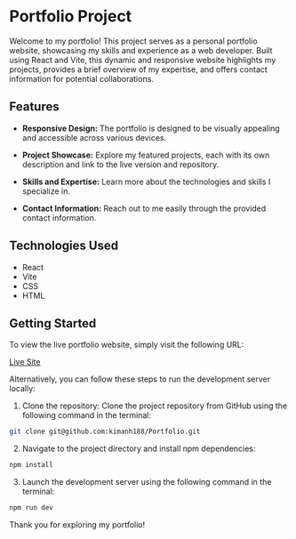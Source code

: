 # Portfolio Project

Welcome to my portfolio! This project serves as a personal portfolio website, showcasing my skills and experience as a web developer. Built using React and Vite, this dynamic and responsive website highlights my projects, provides a brief overview of my expertise, and offers contact information for potential collaborations.

## Features

- **Responsive Design:** The portfolio is designed to be visually appealing and accessible across various devices.

- **Project Showcase:** Explore my featured projects, each with its own description and link to the live version and repository.

- **Skills and Expertise:** Learn more about the technologies and skills I specialize in.

- **Contact Information:** Reach out to me easily through the provided contact information.

## Technologies Used

- React
- Vite
- CSS
- HTML

## Getting Started

To view the live portfolio website, simply visit the following URL:

[Live Site](https://kimsportfolio.vercel.app)

Alternatively, you can follow these steps to run the development server locally:

1. Clone the repository: Clone the project repository from GitHub using the following command in the terminal:

```bash
git clone git@github.com:kimanh188/Portfolio.git
```

2. Navigate to the project directory and install npm dependencies:

```bash
npm install
```

3. Launch the development server using the following command in the terminal:

```bash
npm run dev
```

Thank you for exploring my portfolio!
